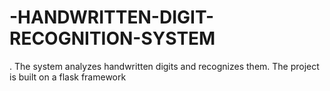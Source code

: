 # -HANDWRITTEN-DIGIT-RECOGNITION-SYSTEM
. The system analyzes handwritten  digits and recognizes them. The project is built on a flask framework
